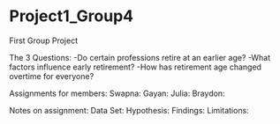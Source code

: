 # Project1_Group4
First Group Project

The 3 Questions:
-Do certain professions retire at an earlier age?
-What factors influence early retirement?
-How has retirement age changed overtime for everyone?

Assignments for members:
Swapna:
Gayan:
Julia:
Braydon:

Notes on assignment:
Data Set:
Hypothesis:
Findings:
Limitations:
